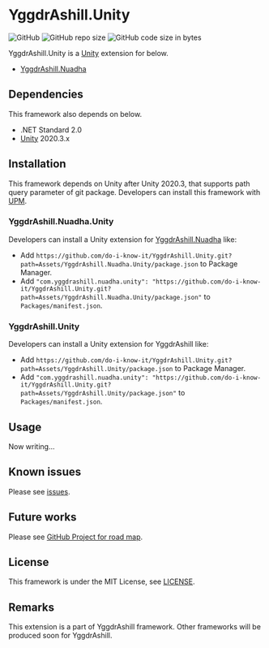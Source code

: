# YggdrAshill.Unity

![GitHub](https://img.shields.io/github/license/do-i-know-it/YggdrAshill.Unity)<!-- ![GitHub Release Date](https://img.shields.io/github/release-date/do-i-know-it/YggdrAshill.Unity) -->
![GitHub repo size](https://img.shields.io/github/repo-size/do-i-know-it/YggdrAshill.Unity)
![GitHub code size in bytes](https://img.shields.io/github/languages/code-size/do-i-know-it/YggdrAshill.Unity)

YggdrAshill.Unity is a [Unity](https://unity.com/ja) extension for below.

<!-- - [YggdrAshill.Ragnarok](https://github.com/do-i-know-it/YggdrAshill.Ragnarok) -->
- [YggdrAshill.Nuadha](https://github.com/do-i-know-it/YggdrAshill.Nuadha)

## Dependencies

This framework also depends on below.

- .NET Standard 2.0
- [Unity](https://unity.com/ja) 2020.3.x

<!-- - [UniRx](https://github.com/neuecc/UniRx) 7.1.0
- [UniTask](https://github.com/Cysharp/UniTask) 2.2.5
- [VContainer](https://github.com/hadashiA/VContainer) 1.9.0 -->

## Installation

This framework depends on Unity after Unity 2020.3, that supports path query parameter of git package.
Developers can install this framework with [UPM](https://docs.unity3d.com/Manual/Packages.html).

### YggdrAshill.Nuadha.Unity

Developers can install a Unity extension for [YggdrAshill.Nuadha](https://github.com/do-i-know-it/YggdrAshill.Nuadha) like:

- Add `https://github.com/do-i-know-it/YggdrAshill.Unity.git?path=Assets/YggdrAshill.Nuadha.Unity/package.json` to Package Manager.
- Add `"com.yggdrashill.nuadha.unity": "https://github.com/do-i-know-it/YggdrAshill.Unity.git?path=Assets/YggdrAshill.Nuadha.Unity/package.json"` to `Packages/manifest.json`.

### YggdrAshill.Unity

Developers can install a Unity extension for YggdrAshill like:

- Add `https://github.com/do-i-know-it/YggdrAshill.Unity.git?path=Assets/YggdrAshill.Unity/package.json` to Package Manager.
- Add `"com.yggdrashill.nuadha.unity": "https://github.com/do-i-know-it/YggdrAshill.Unity.git?path=Assets/YggdrAshill.Unity/package.json"` to `Packages/manifest.json`.

## Usage

Now writing...

## Known issues

Please see [issues](https://github.com/do-i-know-it/YggdrAshill.Unity/issues).

## Future works

Please see [GitHub Project for road map](https://github.com/do-i-know-it/YggdrAshill.Unity/projects/1).

## License

This framework is under the MIT License, see [LICENSE](./LICENSE.md).

## Remarks

This extension is a part of YggdrAshill framework.
Other frameworks will be produced soon for YggdrAshill.
